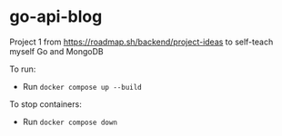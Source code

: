 # go-api-blog
Project 1 from https://roadmap.sh/backend/project-ideas to self-teach myself Go and MongoDB

To run:
- Run `docker compose up --build`

To stop containers:
- Run `docker compose down`
